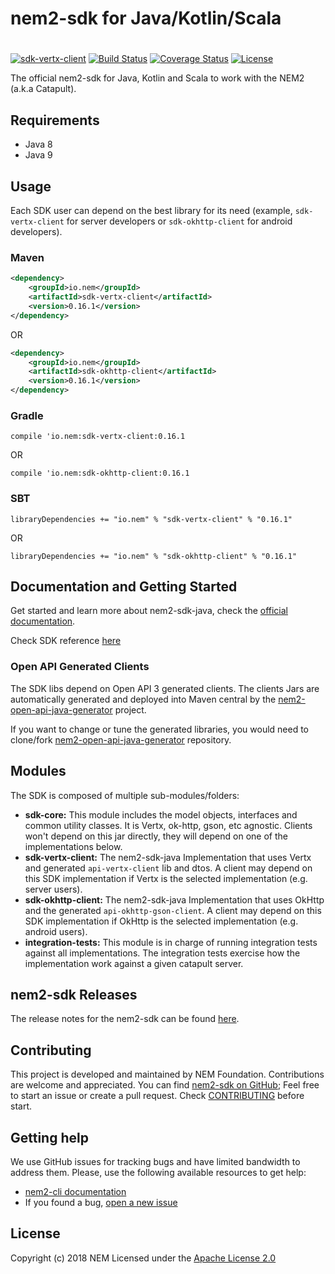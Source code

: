 # nem2-sdk for Java/Kotlin/Scala
#

[![sdk-vertx-client](https://maven-badges.herokuapp.com/maven-central/io.nem/sdk-vertx-client/badge.svg)](https://maven-badges.herokuapp.com/maven-central/io.nem/sdk-vertx-client)
[![Build Status](https://api.travis-ci.org/nemtech/nem2-sdk-java.svg?branch=master)](https://travis-ci.org/nemtech/nem2-sdk-java)
[![Coverage Status](https://coveralls.io/repos/github/nemtech/nem2-sdk-java/badge.svg?branch=master)](https://coveralls.io/github/nemtech/nem2-sdk-java?branch=master)
[![License](https://img.shields.io/badge/License-Apache%202.0-blue.svg)](https://opensource.org/licenses/Apache-2.0)


The official nem2-sdk for Java, Kotlin and Scala to work with the NEM2 (a.k.a Catapult).

## Requirements

- Java 8
- Java 9

## Usage

Each SDK user can depend on the best library for its need (example, ``sdk-vertx-client`` for server developers or ``sdk-okhttp-client`` for android developers).

### Maven

```xml
<dependency>
    <groupId>io.nem</groupId>
    <artifactId>sdk-vertx-client</artifactId>
    <version>0.16.1</version>
</dependency>
```

OR

```xml
<dependency>
    <groupId>io.nem</groupId>
    <artifactId>sdk-okhttp-client</artifactId>
    <version>0.16.1</version>
</dependency>
```


### Gradle

```compile 'io.nem:sdk-vertx-client:0.16.1```

OR

```compile 'io.nem:sdk-okhttp-client:0.16.1```


### SBT

```libraryDependencies += "io.nem" % "sdk-vertx-client" % "0.16.1"```

OR

```libraryDependencies += "io.nem" % "sdk-okhttp-client" % "0.16.1"```


## Documentation and Getting Started

Get started and learn more about nem2-sdk-java, check the [official documentation][docs].

Check SDK reference [here][sdk-ref]

### Open API Generated Clients

The SDK libs depend on Open API 3 generated clients. The clients Jars are automatically generated and deployed into Maven central by the [nem2-open-api-java-generator][nem2-open-api-java-generator] project. 

If you want to change or tune the generated libraries, you would need to clone/fork [nem2-open-api-java-generator][nem2-open-api-java-generator] repository.

## Modules

The SDK is composed of multiple sub-modules/folders:

- **sdk-core:** This module includes the model objects, interfaces and common utility classes. It is Vertx, ok-http, gson, etc agnostic. Clients won't depend on this jar directly, they will depend on one of the implementations below.
- **sdk-vertx-client:** The nem2-sdk-java Implementation that uses Vertx and generated `api-vertx-client` lib and dtos. A client may depend on this SDK implementation if Vertx is the selected implementation (e.g. server users).
- **sdk-okhttp-client:** The nem2-sdk-java Implementation that uses OkHttp and the generated `api-okhttp-gson-client`. A client may depend on this SDK implementation if OkHttp is the selected implementation (e.g. android users).
- **integration-tests:** This module is in charge of running integration tests against all implementations. The integration tests exercise how the implementation work against a given catapult server.


## nem2-sdk Releases

The release notes for the nem2-sdk can be found [here](CHANGELOG.md).

## Contributing

This project is developed and maintained by NEM Foundation. Contributions are welcome and appreciated. You can find [nem2-sdk on GitHub][self];
Feel free to start an issue or create a pull request. Check [CONTRIBUTING](CONTRIBUTING.md) before start.

## Getting help

We use GitHub issues for tracking bugs and have limited bandwidth to address them.
Please, use the following available resources to get help:

- [nem2-cli documentation][docs]
- If you found a bug, [open a new issue][issues]

## License

Copyright (c) 2018 NEM
Licensed under the [Apache License 2.0](LICENSE)

[self]: https://github.com/nemtech/nem2-sdk-java
[docs]: http://nemtech.github.io/getting-started/setup-workstation.html
[issues]: https://github.com/nemtech/nem2-sdk-java/issues
[sdk-ref]: http://nemtech.github.io/nem2-sdk-java/javadoc/0.16.1/
[nem2-open-api-java-generator]: https://github.com/NEMStudios/nem2-open-api-java-generator
